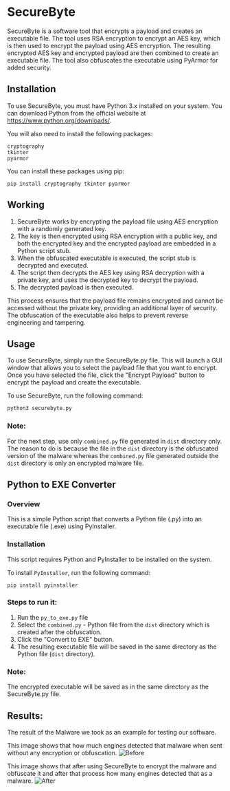 # SecureByte

SecureByte is a software tool that encrypts a payload and creates an executable file. The tool uses RSA encryption to encrypt an AES key, which is then used to encrypt the payload using AES encryption. The resulting encrypted AES key and encrypted payload are then combined to create an executable file. The tool also obfuscates the executable using PyArmor for added security.


## Installation

To use SecureByte, you must have Python 3.x installed on your system. You can download Python from the official website at https://www.python.org/downloads/.

You will also need to install the following packages:

    cryptography
    tkinter
    pyarmor

You can install these packages using pip:

```  
pip install cryptography tkinter pyarmor
```

## Working

1. SecureByte works by encrypting the payload file using AES encryption with a randomly generated key. 
2. The key is then encrypted using RSA encryption with a public key, and both the encrypted key and the encrypted payload are embedded in a Python script stub.
3. When the obfuscated executable is executed, the script stub is decrypted and executed. 
4. The script then decrypts the AES key using RSA decryption with a private key, and uses the decrypted key to decrypt the payload. 
5. The decrypted payload is then executed.

This process ensures that the payload file remains encrypted and cannot be accessed without the private key, providing an additional layer of security. The obfuscation of the executable also helps to prevent reverse engineering and tampering.

## Usage

To use SecureByte, simply run the SecureByte.py file. This will launch a GUI window that allows you to select the payload file that you want to encrypt. Once you have selected the file, click the "Encrypt Payload" button to encrypt the payload and create the executable.

To use SecureByte, run the following command:

``` python 
python3 securebyte.py
```

### Note: 
For the next step, use only `combined.py` file generated in `dist` directory only. The reason to do is because the file in the `dist` directory is the obfuscated version of the malware whereas the `combined.py` file generated outside the `dist` directory is only an encrypted malware file.

## Python to EXE Converter

### Overview

This is a simple Python script that converts a Python file (.py) into an executable file (.exe) using PyInstaller.

### Installation

This script requires Python and PyInstaller to be installed on the system.

To install `PyInstaller`, run the following command:

` pip install pyinstaller `

### Steps to run it: 

1. Run the `py_to_exe.py` file
2. Select the `combined.py` - Python file from the `dist` directory which is created after the obfuscation.
3. Click the "Convert to EXE" button.
4. The resulting executable file will be saved in the same directory as the Python file (`dist` directory).

### Note: 
The encrypted executable will be saved as in the same directory as the SecureByte.py file.

## Results: 
The result of the Malware we took as an example for testing our software.

This image shows that how much engines detected that malware when sent without any encryption or obfuscation.
![Before](https://github.com/0xManan/Secure-Byte/blob/main/Before%20Execution.png)

This image shows that after using SecureByte to encrypt the malware and obfuscate it and after that process how many engines detected that as a malware.
![After](https://github.com/0xManan/Secure-Byte/blob/main/After%20Execution.png)


